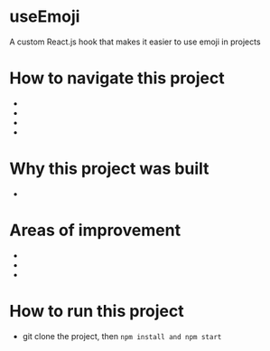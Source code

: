 # useEmoji
A custom React.js hook that makes it easier to use emoji in projects

# How to navigate this project

- 
- 
- 
- 

# Why this project was built
- 

# Areas of improvement
- 
- 
- 

# How to run this project
- git clone the project, then ```npm install and npm start ```
